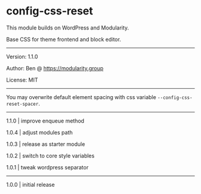 # config-css-reset

This module builds on WordPress and Modularity.

Base CSS for theme frontend and block editor.

---

Version: 1.1.0

Author: Ben @ https://modularity.group

License: MIT

---

You may overwrite default element spacing with css variable `--config-css-reset-spacer`.

---

1.1.0 | improve enqueue method

1.0.4 | adjust modules path

1.0.3 | release as starter module

1.0.2 | switch to core style variables

1.0.1 | tweak wordpress separator <hr>

1.0.0 | initial release
